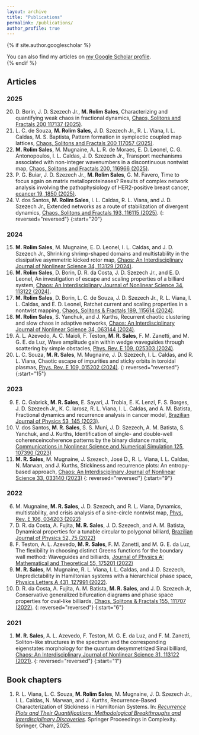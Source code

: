 ```yaml
---
layout: archive
title: "Publications"
permalink: /publications/
author_profile: true
---
```


{% if site.author.googlescholar %}
  <div class="wordwrap">You can also find my articles on <a href="{{site.author.googlescholar}}">my Google Scholar profile</a>.</div>
{% endif %}

## Articles

### 2025

20. D. Borin, J. D. Szezech Jr., **M. Rolim Sales**, Characterizing and quantifying weak chaos in fractional dynamics, [Chaos, Solitons and Fractals 200 117137 (2025)](http://mrolims.github.io/files/mrs20.pdf).
19. L. C. de Souza, **M. Rolim Sales**, J. D. Szezech Jr., R. L. Viana, I. L. Caldas, M. S. Baptista, Pattern formation in symplectic coupled map lattices, [Chaos, Solitons and Fractals 200 117057 (2025)](http://mrolims.github.io/files/mrs19.pdf).
18. **M. Rolim Sales**, M. Mugnaine, A. L. R. de Moraes, E. D. Leonel, C. G. Antonopoulos, I. L. Caldas, J. D. Szezech Jr., Transport mechanisms associated with non-integer wavenumbers in a discontinuous nontwist map, [Chaos, Solitons and Fractals 200, 116966 (2025)](http://mrolims.github.io/files/mrs18.pdf).
17. P. G. Buiar, J. D. Szezech Jr., **M. Rolim Sales**, G. M. Favero, Time to focus again on matrix metalloproteinases? Results of complex network analysis involving the pathophysiology of HER2-positive breast cancer, [ecancer 19, 1850 (2025)](http://mrolims.github.io/files/mrs17.pdf).
16. V. dos Santos, **M. Rolim Sales**, I. L. Caldas, R. L. Viana, and J. D. Szezech Jr., Extended networks as a route of stabilization of divergent dynamics, [Chaos, Solitons and Fractals 193, 116115 (2025)](http://mrolims.github.io/files/mrs16.pdf).
{: reversed="reversed"}
{:start="20"}

### 2024

15. **M. Rolim Sales**, M. Mugnaine, E. D. Leonel, I. L. Caldas, and J. D. Szezech Jr., Shrinking shrimp-shaped domains and multistability in the dissipative asymmetric kicked rotor map, [Chaos: An Interdisciplinary Journal of Nonlinear Science 34, 113129 (2024)](http://mrolims.github.io/files/mrs15.pdf).
14. **M. Rolim Sales**, D. Borin, D. R. da Costa, J. D. Szezech Jr., and E. D. Leonel, An investigation of escape and scaling properties of a billiard system, [Chaos: An Interdisciplinary Journal of Nonlinear Science 34, 113122 (2024)](http://mrolims.github.io/files/mrs14.pdf).
13. **M. Rolim Sales**, D. Borin, L. C. de Souza, J. D. Szezech Jr., R. L. Viana, I. L. Caldas, and E. D. Leonel, Ratchet current and scaling properties in a nontwist mapping, [Chaos, Solitons & Fractals 189, 115614 (2024)](http://mrolims.github.io/files/mrs13.pdf).
12. **M. Rolim Sales**, S. Yanchuk, and J. Kurths, Recurrent chaotic clustering and slow chaos in adaptive networks, [Chaos: An Interdisciplinary Journal of Nonlinear Science 34, 063144 (2024)](http://mrolims.github.io/files/mrs12.pdf).
11. A. L. Azevedo, A. C. Maioli, F. Teston, **M. R. Sales**, F. M. Zanetti, and M. G. E. da Luz, Wave amplitude gain within wedge waveguides through scattering by simple obstacles, [Phys. Rev. E 109, 025303 (2024)](http://mrolims.github.io/files/mrs11.pdf).
10. L. C. Souza, **M. R. Sales**, M. Mugnaine, J. D. Szezech, I. L. Caldas, and R. L. Viana, Chaotic escape of impurities and sticky orbits in toroidal plasmas, [Phys. Rev. E 109, 015202 (2024)](http://mrolims.github.io/files/mrs10.pdf).
{: reversed="reversed"}
{:start="15"}

### 2023
9. E. C. Gabrick, **M. R. Sales**, E. Sayari, J. Trobia, E. K. Lenzi, F. S. Borges, J. D. Szezech Jr., K. C. Iarosz, R. L. Viana, I. L. Caldas, and A. M. Batista, Fractional dynamics and recurrence analysis in cancer model, [Brazilian Journal of Physics 53, 145 (2023)](http://mrolims.github.io/files/mrs9.pdf).
8. V. dos Santos, **M. R. Sales**, S. S. Muni, J. D. Szezech, A. M. Batista, S. Yanchuk, and J. Kurths, Identification of single- and double-well coherenceincoherence patterns by the binary distance matrix, [Communications in Nonlinear Science and Numerical Simulation 125, 107390 (2023)](http://mrolims.github.io/files/mrs8.pdf)
7. **M. R. Sales**, M. Mugnaine, J. Szezech, José D., R. L. Viana, I. L. Caldas, N. Marwan, and J. Kurths, Stickiness and recurrence plots: An entropy-based approach, [Chaos: An Interdisciplinary Journal of Nonlinear Science 33, 033140 (2023)](http://mrolims.github.io/files/mrs7.pdf)
{: reversed="reversed"}
{:start="9"}

### 2022

6. M. Mugnaine, **M. R. Sales**, J. D. Szezech, and R. L. Viana, Dynamics, multistability, and crisis analysis of a sine-circle nontwist map, [Phys. Rev. E 106, 034203 (2022)](http://mrolims.github.io/files/mrs6.pdf)
5. D. R. da Costa, A. Fujita, **M. R. Sales**, J. D. Szezech, and A. M. Batista, Dynamical properties for a tunable circular to polygonal billiard, [Brazilian Journal of Physics 52, 75 (2022)](http://mrolims.github.io/files/mrs5.pdf)
4. F. Teston, A. L. Azevedo, **M. R. Sales**, F. M. Zanetti, and M. G. E. da Luz, The flexibility in choosing distinct Greens functions for the boundary wall method: Waveguides and billiards, [Journal of Physics A: Mathematical and Theoretical 55, 175201 (2022)](http://mrolims.github.io/files/mrs4.pdf)
3. **M. R. Sales**, M. Mugnaine, R. L. Viana, I. L. Caldas, and J. D. Szezech, Unpredictability in Hamiltonian systems with a hierarchical phase space, [Physics Letters A 431, 127991 (2022)](http://mrolims.github.io/files/mrs3.pdf).
2. D. R. da Costa, A. Fujita, A. M. Batista, **M. R. Sales**, and J. D. Szezech Jr, Conservative generalized bifurcation diagrams and phase space properties for oval-like billiards, [Chaos, Solitons & Fractals 155, 111707 (2022)](http://mrolims.github.io/files/mrs2.pdf).
{: reversed="reversed"}
{:start="6"}

### 2021

1. **M. R. Sales**, A. L. Azevedo, F. Teston, M. G. E. da Luz, and F. M. Zanetti, Soliton-like structures in the spectrum and the corresponding eigenstates morphology for the quantum desymmetrized Sinai billiard, [Chaos: An Interdisciplinary Journal of Nonlinear Science 31, 113122 (2021)](http://mrolims.github.io/files/mrs1.pdf).
{: reversed="reversed"}
{:start="1"}

## Book chapters

1. R. L. Viana, L. C. Souza, **M. Rolim Sales**, M. Mugnaine, J. D. Szezech Jr., I. L. Caldas, N. Marwan, and J. Kurths, Recurrence-Based Characterization of Stickiness in Hamiltonian Systems. In: [*Recurrence Plots and Their Quantifications: Methodological Breakthroughs and Interdisciplinary Discoveries*](http://mrolims.github.io/files/mrs_chap1.pdf). Springer Proceedings in Complexity. Springer, Cham, 2025.

<!-- {% include base_path %}

{% for post in site.publications reversed %}
  {% include archive-single.html %}
{% endfor %} -->
